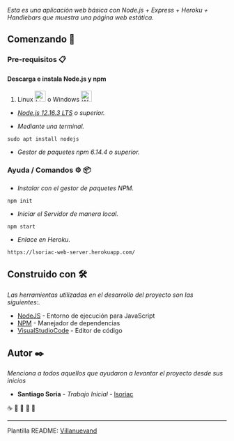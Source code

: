 _Esta es una aplicación web básica con Node.js +  Express + Heroku + Handlebars que muestra una página web estática._

## Comenzando 🚀

### Pre-requisitos 📋
#### Descarga e instala Node.js y npm
1. Linux <img src="https://upload.wikimedia.org/wikipedia/commons/thumb/3/35/Tux.svg/1200px-Tux.svg.png" alt="Lin Logo" width="25" height="25" /> o Windows <img src="https://es.seaicons.com/wp-content/uploads/2015/10/OS-Windows-icon.png" alt="Win Logo" width="25" height="25" /> 

  - _[Node.js 12.16.3 LTS](https://nodejs.org/es/) o superior._
  
  - _Mediante una terminal._
```
sudo apt install nodejs
```
  - _Gestor de paquetes npm 6.14.4 o superior._

### Ayuda / Comandos ⚙️ 📦
  - _Instalar con el gestor de paquetes NPM._
```
npm init
```
  - _Iniciar el Servidor de manera local._
```
npm start
```
  - _Enlace en Heroku._
```
https://lsoriac-web-server.herokuapp.com/
```

## Construido con 🛠️

_Las herramientas utilizadas en el desarrollo del proyecto son las siguientes:._

* [NodeJS](https://nodejs.org/) - Entorno de ejecución para JavaScript
* [NPM](https://www.npmjs.com/) - Manejador de dependencias
* [VisualStudioCode](https://code.visualstudio.com/?wt.mc_id=DX_841432) - Editor de código

## Autor ✒️

_Menciona a todos aquellos que ayudaron a levantar el proyecto desde sus inicios_
* **Santiago Soria** - *Trabajo Inicial* - [lsoriac](https://github.com/lsoriac)

☕ 🍺 📢 🍺 🎁



---
Plantilla README:
[Villanuevand](https://github.com/Villanuevand)

